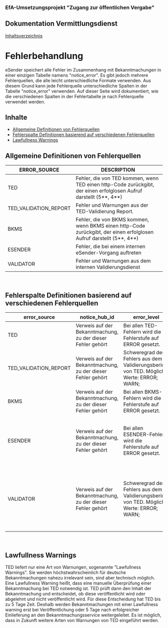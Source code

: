 ### EfA-Umsetzungsprojekt "Zugang zur öffentlichen Vergabe"
## Dokumentation Vermittlungsdienst
[Inhaltsverzeichnis](/documentation/documentation.md)
<br>

# Fehlerbehandlung
eSender speichert alle Fehler im Zusammenhang mit Bekanntmachungen in einer einzigen Tabelle namens "notice_error". Es gibt jedoch mehrere Fehlerquellen, die alle leicht unterschiedliche Formate verwenden. Aus diesem Grund kann jede Fehlerquelle unterschiedliche Spalten in der Tabelle "notice_error" verwenden. Auf dieser Seite wird dokumentiert, wie die verschiedenen Spalten in der Fehlertabelle je nach Fehlerquelle verwendet werden.
<br>

## Inhalte
- [Allgemeine Definitionen von Fehlerquellen](#allgemein)
- [Fehlerspalte Definitionen basierend auf verschiedenen Fehlerquellen](#erweitert)
- [Lawfullness Warnings](#lawfullness)

## Allgemeine Definitionen von Fehlerquellen<span id="allgemein">
| ERROR_SOURCE          | DESCRIPTION                                                                                                              |
| --------------------- | ------------------------------------------------------------------------------------------------------------------------ |
| TED                   | Fehler, die von TED kommen, wenn TED einen http-Code zurückgibt, der einen erfolglosen Aufruf darstellt (5\*\*, 4\*\*)   |
| TED_VALIDATION_REPORT | Fehler und Warnungen aus der TED-Validierung Report.                                                                     |
| BKMS                  | Fehler, die von BKMS kommen, wenn BKMS einen http-Code zurückgibt, der einen erfolglosen Aufruf darstellt (5\*\*, 4\*\*) |
| ESENDER               | Fehler, die bei einem internen eSender-Vorgang auftreten                                                                 |
| VALIDATOR             | Fehler und Warnungen aus dem internen Validierungsdienst                                                                 |

<br>

##  Fehlerspalte Definitionen basierend auf verschiedenen Fehlerquellen<span id="erweitert">

| error_source          | notice_hub_id                                    | error_level                                                                       | error_message                                                              | error_code                                                          | error_path                                                                                                                         | performed_test                                                      | notice_entity_version                                      |
| --------------------- | ------------------------------------------------ | --------------------------------------------------------------------------------- | -------------------------------------------------------------------------- | ------------------------------------------------------------------- | ---------------------------------------------------------------------------------------------------------------------------------- | ------------------------------------------------------------------- | ---------------------------------------------------------- |
| TED                   | Verweis auf der Bekanntmachung, zu der dieser Fehler gehört | Bei allen TED-Fehlern wird die Fehlerstufe auf ERROR gesetzt.                                | Fehlermeldung aus der TED-Fehlerantwort.                           | TEDs Fehlerantwort http-Code                                      | \-                                                                                                                                 | \-                                                                  | Version des Bekanntmachungsobjekts, für das dieser Fehler relevant ist. |
| TED_VALIDATION_REPORT | Verweis auf der Bekanntmachung, zu der dieser Fehler gehört | Schweregrad des Fehlers aus dem Validierungsbericht von TED. Mögliche Werte: ERROR; WARN; | Fehlermeldung aus der Validierungsbericht von TED.                      | \-                                                                  | Xpath, der auf den Fehlerort in der Bekanntmachung XML zeigt.                                                                            | Wert der Test-Property im TED-Validierungsbericht.                | Version des Bekanntmachungsobjekts, für das dieser Fehler relevant ist. |
| BKMS                  | Verweis auf der Bekanntmachung, zu der dieser Fehler gehört | Bei allen BKMS-Fehlern wird die Fehlerstufe auf ERROR gesetzt.                               | Fehlermeldung aus der BKMS-Fehlerantwort.                          | BKMSs Fehlerantwort http-Code                                     | \-                                                                                                                                 | \-                                                                  | Version des Bekanntmachungsobjekts, für das dieser Fehler relevant ist. |
| ESENDER               | Verweis auf der Bekanntmachung, zu der dieser Fehler gehört | Bei allen ESENDER-Fehlern wird die Fehlerstufe auf ERROR gesetzt.                            | Von eSender selbst erstellte Fehlermeldung.                                       | Code, der einen Fehler beschreibt und von eSender selbst festgelegt wird.          | \-                                                                                                                                 | \-                                                                  | Version des Bekanntmachungsobjekts, für das dieser Fehler relevant ist. |
| VALIDATOR             | Verweis auf der Bekanntmachung, zu der dieser Fehler gehört | Schweregrad des Fehlers aus dem Validierungsbericht von TED. Mögliche Werte: ERROR; WARN; | Aus dem Feld "description" der Antwort des internen Validators entnommen. | Aus dem Feld "type" der Antwort des internen Validators entnommen. | Aus dem Feld "path" der Antwort des internen Validators entnommen.<br> Stellt den Xpath dar, der auf den Fehlerort in der Bekanntmachung-XML zeigt. |Aus dem Feld "rule" der Antwort des internen Validators entnommen. | Version des Bekanntmachungsobjekts, für das dieser Fehler relevant ist. |

<br>

## Lawfullness Warnings<span id="lawfullness">
TED liefert nur eine Art von Warnungen, sogenannte "Lawfullness Warnings". Sie werden höchstwahrscheinlich für deutsche Bekanntmachungen nahezu irrelevant sein, sind aber technisch möglich. Eine Lawfullness Warning heißt, dass eine manuelle Überprüfung einer Bekanntmachung bei TED notwendig ist. TED prüft dann den Inhalt der Bekanntmachung und entscheidet, ob diese veröffentlicht wird oder abgelehnt und nicht veröffentlicht wird. Für diese Entscheidung hat TED bis zu 5 Tage Zeit. Deshalb werden Bekanntmachungen mit einer Lawfullness warning erst bei Veröffentlichung oder 5 Tage nach erfolgreicher Einlieferung an den Bekanntmachungsservice weitergeleitet. Es ist möglich, dass in Zukunft weitere Arten von Warnungen von TED eingeführt werden. 

